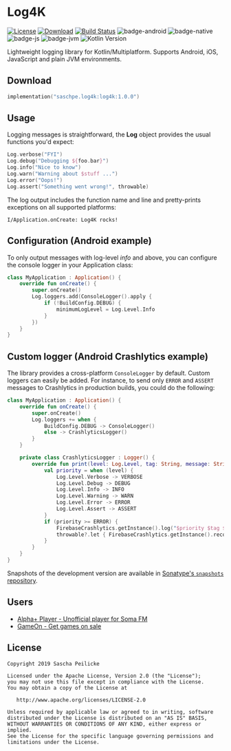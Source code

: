 # Log4K
[![License](http://img.shields.io/:license-apache-blue.svg)](http://www.apache.org/licenses/LICENSE-2.0.html)
[![Download](https://api.bintray.com/packages/saschpe/maven/log4k/images/download.svg?version=1.0.0)](https://bintray.com/saschpe/maven/log4k/1.0.0/link)
[![Build Status](https://github.com/saschpe/log4k/workflows/Main%20CI/badge.svg)](https://github.com/saschpe/log4k/actions)
![badge-android](http://img.shields.io/badge/platform-android-brightgreen.svg?style=flat)
![badge-native](http://img.shields.io/badge/platform-native-lightgrey.svg?style=flat)
![badge-js](http://img.shields.io/badge/platform-js-yellow.svg?style=flat)
![badge-jvm](http://img.shields.io/badge/platform-jvm-orange.svg?style=flat)
![Kotlin Version](https://img.shields.io/badge/kotlin-v1.3.60-F88909?style=flat&logo=kotlin)

Lightweight logging library for Kotlin/Multiplatform. Supports Android, iOS,
JavaScript and plain JVM environments.

## Download
```kotlin
implementation("saschpe.log4k:log4k:1.0.0")
```

## Usage
Logging messages is straightforward, the **Log** object provides the usual
functions you'd expect:

```kotlin
Log.verbose("FYI")
Log.debug("Debugging ${foo.bar}")
Log.info("Nice to know")
Log.warn("Warning about $stuff ...")
Log.error("Oops!")
Log.assert("Something went wrong!", throwable)
```

The log output includes the function name and line and pretty-prints exceptions
on all supported platforms:

    I/Application.onCreate: Log4K rocks!

## Configuration (Android example)
To only output messages with log-level *info* and above, you can configure the
console logger in your Application class:

```kotlin
class MyApplication : Application() {
    override fun onCreate() {
        super.onCreate()
        Log.loggers.add(ConsoleLogger().apply {
            if (!BuildConfig.DEBUG) {
                minimumLogLevel = Log.Level.Info
            }
        })
    }
}
```

## Custom logger (Android Crashlytics example)
The library provides a cross-platform `ConsoleLogger` by default. Custom
loggers can easily be added. For instance, to send only `ERROR` and `ASSERT`
messages to Crashlytics in production builds, you could do the following:

```kotlin
class MyApplication : Application() {
    override fun onCreate() {
        super.onCreate()
        Log.loggers += when {
            BuildConfig.DEBUG -> ConsoleLogger()
            else -> CrashlyticsLogger()
        }
    }

    private class CrashlyticsLogger : Logger() {
        override fun print(level: Log.Level, tag: String, message: String?, throwable: Throwable?) {
            val priority = when (level) {
                Log.Level.Verbose -> VERBOSE
                Log.Level.Debug -> DEBUG
                Log.Level.Info -> INFO
                Log.Level.Warning -> WARN
                Log.Level.Error -> ERROR
                Log.Level.Assert -> ASSERT
            }
            if (priority >= ERROR) {
                FirebaseCrashlytics.getInstance().log("$priority $tag $message")
                throwable?.let { FirebaseCrashlytics.getInstance().recordException(it) }
            }
        }
    }
}
```

Snapshots of the development version are available in [Sonatype's `snapshots` repository][sonatype].

## Users
 - [Alpha+ Player - Unofficial player for Soma FM](https://play.google.com/store/apps/details?id=saschpe.alphaplus)
 - [GameOn - Get games on sale](https://play.google.com/store/apps/details?id=saschpe.gameon)

## License

    Copyright 2019 Sascha Peilicke

    Licensed under the Apache License, Version 2.0 (the "License");
    you may not use this file except in compliance with the License.
    You may obtain a copy of the License at

       http://www.apache.org/licenses/LICENSE-2.0

    Unless required by applicable law or agreed to in writing, software
    distributed under the License is distributed on an "AS IS" BASIS,
    WITHOUT WARRANTIES OR CONDITIONS OF ANY KIND, either express or implied.
    See the License for the specific language governing permissions and
    limitations under the License.


 [sonatype]: https://oss.sonatype.org/content/repositories/snapshots/

